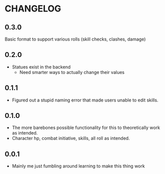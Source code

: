 # CHANGELOG

## 0.3.0
Basic format to support various rolls (skill checks, clashes, damage)

## 0.2.0
- Statues exist in the backend
  - Need smarter ways to actually change their values

## 0.1.1
- Figured out a stupid naming error that made users unable to edit skills.

## 0.1.0
- The more barebones possible functionality for this to theoretically work as intended.
- Character hp, combat initiative, skills, all roll as intended.

## 0.0.1

- Mainly me just fumbling around learning to make this thing work
